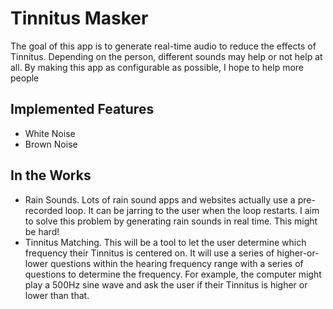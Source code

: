 # Tinnitus Masker

The goal of this app is to generate real-time audio to reduce the effects of
Tinnitus.  Depending on the person, different sounds may help or not help at
all.  By making this app as configurable as possible, I hope to help more
people


## Implemented Features

- White Noise
- Brown Noise

## In the Works

- Rain Sounds.  Lots of rain sound apps and websites actually use a
  pre-recorded loop. It can be jarring to the user when the loop restarts. I
  aim to solve this problem by generating rain sounds in real time. This might
  be hard! 
- Tinnitus Matching.  This will be a tool to let the user determine which
  frequency their Tinnitus is centered on.  It will use a series of
  higher-or-lower questions within the hearing frequency range with a series of
  questions to determine the frequency. For example, the computer might play a
  500Hz sine wave and ask the user if their Tinnitus is higher or lower than
  that.
